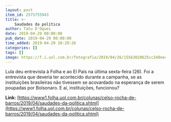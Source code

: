 ```yaml
---
layout: post
item_id: 2575755943
title: >-
    Saudades da política
author: Tatu D'Oquei
date: 2019-04-29 00:00:00
pub_date: 2019-04-29 00:00:00
time_added: 2019-04-29 20:29:26
categories: []
tags: []
image: https://f.i.uol.com.br/fotografia/2019/04/26/15563020625cc348ee4e05c_1556302062_3x2_rt.jpg
---
```


Lula deu entrevista à Folha e ao El País na última sexta-feira (26). Foi a entrevista que deveria ter acontecido durante a campanha, se as instituições brasileiras não tivessem se acovardado na esperança de serem poupadas por Bolsonaro. E aí, instituições, funcionou?

**Link:** [https://www1.folha.uol.com.br/colunas/celso-rocha-de-barros/2019/04/saudades-da-politica.shtml](https://www1.folha.uol.com.br/colunas/celso-rocha-de-barros/2019/04/saudades-da-politica.shtml)

